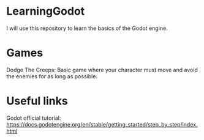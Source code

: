 # LearningGodot
I will use this repository to learn the basics of the Godot engine.

# Games
Dodge The Creeps: Basic game where your character must move and avoid the enemies for as long as possible.

# Useful links
Godot official tutorial:
https://docs.godotengine.org/en/stable/getting_started/step_by_step/index.html
